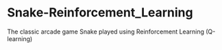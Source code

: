 # Snake-Reinforcement_Learning
The classic arcade game Snake played using Reinforcement Learning (Q-learning)
